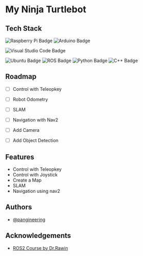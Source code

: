 
# My Ninja Turtlebot

## Tech Stack

![Raspberry Pi Badge](https://img.shields.io/badge/Raspberry%20Pi-A22846?logo=raspberrypi&logoColor=fff&style=flat)
![Arduino Badge](https://img.shields.io/badge/Arduino-00878F?logo=arduino&logoColor=fff&style=flat)

![Visual Studio Code Badge](https://img.shields.io/badge/Visual%20Studio%20Code-007ACC?logo=visualstudiocode&logoColor=fff&style=flat)

![Ubuntu Badge](https://img.shields.io/badge/Ubuntu-E95420?logo=ubuntu&logoColor=fff&style=flat)
![ROS Badge](https://img.shields.io/badge/ROS-22314E?logo=ros&logoColor=fff&style=flat)
![Python Badge](https://img.shields.io/badge/Python-3776AB?logo=python&logoColor=fff&style=flat)
![C++ Badge](https://img.shields.io/badge/C%2B%2B-00599C?logo=cplusplus&logoColor=fff&style=flat)

## Roadmap

 - [ ] Control with Teleopkey
 - [ ] Robot Odometry
 - [ ] SLAM
 - [ ] Navigation with Nav2
 - [ ] Add Camera
 - [ ] Add Object Detection


## Features

 - Control with Teleopkey
 - Control with Joystick
 - Create a Map
 - SLAM
 - Navigation using nav2

## Authors

- [@pangineering](https://www.github.com/pangineering)


## Acknowledgements
 
 - [ROS2 Course by Dr.Rawin](https://github.com/rawin-chandra/ros2_course)


